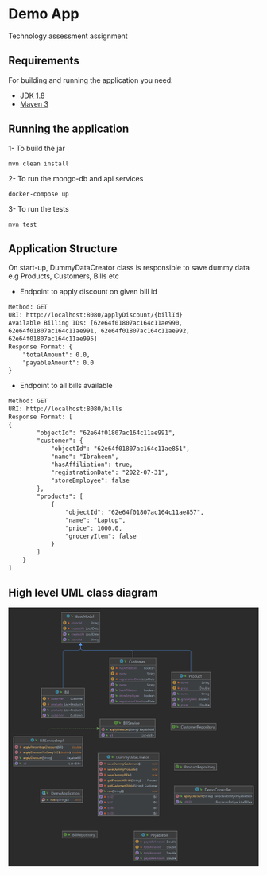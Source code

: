 # Demo App

Technology assessment assignment
## Requirements

For building and running the application you need:

- [JDK 1.8](http://www.oracle.com/technetwork/java/javase/downloads/jdk8-downloads-2133151.html)
- [Maven 3](https://maven.apache.org)

## Running the application 
1- To build the jar
```shell
mvn clean install
```
2- To run the mongo-db and api services
```shell
docker-compose up
```
3- To run the tests
```shell
mvn test
```

## Application Structure
On start-up, DummyDataCreator class is responsible to save dummy data e.g Products, Customers, Bills etc
* Endpoint to apply discount on given bill id
```shell
Method: GET
URI: http://localhost:8080/applyDiscount/{billId}
Available Billing IDs: [62e64f01807ac164c11ae990, 62e64f01807ac164c11ae991, 62e64f01807ac164c11ae992, 62e64f01807ac164c11ae995]
Response Format: {
    "totalAmount": 0.0,
    "payableAmount": 0.0
}
```
* Endpoint to all bills available
```shell
Method: GET
URI: http://localhost:8080/bills
Response Format: [
{
        "objectId": "62e64f01807ac164c11ae991",
        "customer": {
            "objectId": "62e64f01807ac164c11ae851",
            "name": "Ibraheem",
            "hasAffiliation": true,
            "registrationDate": "2022-07-31",
            "storeEmployee": false
        },
        "products": [
            {
                "objectId": "62e64f01807ac164c11ae857",
                "name": "Laptop",
                "price": 1000.0,
                "groceryItem": false
            }
        ]
    }
]
```
## High level UML class diagram
![img.png](Class_Diagram.png)